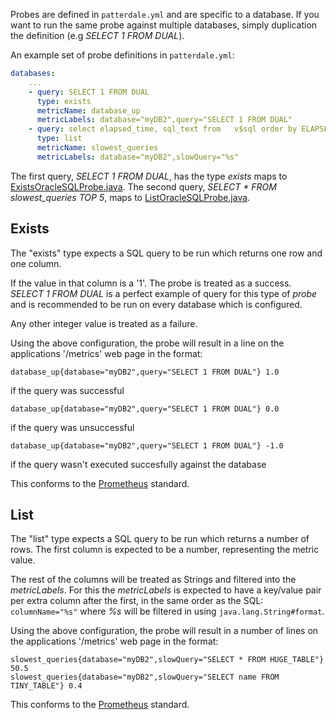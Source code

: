 Probes are defined in `patterdale.yml` and are specific to a database.
If you want to run the same probe against multiple databases, simply duplication the definition (e.g _SELECT 1 FROM DUAL_).

An example set of probe definitions in `patterdale.yml`:

```yml
databases:
    ...
    - query: SELECT 1 FROM DUAL
      type: exists
      metricName: database_up
      metricLabels: database="myDB2",query="SELECT 1 FROM DUAL"
    - query: select elapsed_time, sql_text from   v$sql order by ELAPSED_TIME desc FETCH NEXT 2 ROWS ONLY;
      type: list
      metricName: slowest_queries
      metricLabels: database="myDB2",slowQuery="%s"
```

The first query, _SELECT 1 FROM DUAL_, has the type _exists_ maps to [ExistsOracleSQLProbe.java](src/main/java/io/github/tjheslin1/patterdale/metrics/probe/ExistsOracleSQLProbe.java).
The second query, _SELECT * FROM slowest_queries TOP 5_, maps to [ListOracleSQLProbe.java](src/main/java/io/github/tjheslin1/patterdale/metrics/probe/ListOracleSQLProbe.java).

## Exists

The "exists" type expects a SQL query to be run which returns one row and one column.

If the value in that column is a '1'. The probe is treated as a success. _SELECT 1 FROM DUAL_ is a perfect example of query for this type of _probe_ and is recommended to be run on every database which is configured.

Any other integer value is treated as a failure.

Using the above configuration, the probe will result in a line on the applications '/metrics' web page in the format:

`database_up{database="myDB2",query="SELECT 1 FROM DUAL"} 1.0`

if the query was successful

`database_up{database="myDB2",query="SELECT 1 FROM DUAL"} 0.0`

if the query was unsuccessful

`database_up{database="myDB2",query="SELECT 1 FROM DUAL"} -1.0`

if the query wasn't executed succesfully against the database

This conforms to the [Prometheus](https://github.com/prometheus/prometheus) standard.

## List

The "list" type expects a SQL query to be run which returns a number of rows.
The first column is expected to be a number, representing the metric value.

The rest of the columns will be treated as Strings and filtered into the _metricLabels_.
For this the _metricLabels_ is expected to have a key/value pair per extra column after the first, in the same order as the SQL:
`columnName="%s"` where _%s_ will be filtered in using `java.lang.String#format`.

Using the above configuration, the probe will result in a number of lines on the applications '/metrics' web page in the format:

```
slowest_queries{database="myDB2",slowQuery="SELECT * FROM HUGE_TABLE"} 50.5
slowest_queries{database="myDB2",slowQuery="SELECT name FROM TINY_TABLE"} 0.4
```

This conforms to the [Prometheus](https://github.com/prometheus/prometheus) standard.